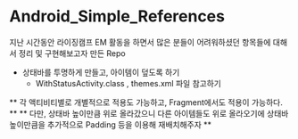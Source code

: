 # Android_Simple_References
지난 시간동안 라이징캠프 EM 활동을 하면서 많은 분들이 어려워하셨던 항목들에 대해서 정리 및 구현해보고자 만든 Repo

- 상태바를 투명하게 만들고, 아이템이 덮도록 하기
  - WithStatusActivity.class , themes.xml 파일 참고하기

** 각 액티비티별로 개별적으로 적용도 가능하고, Fragment에서도 적용이 가능하다. **
** 다만, 상태바 높이만큼 위로 올라갔으니 다른 아이템들도 위로 올라오기에 상태바 높이만큼을 추가적으로 Padding 등을 이용해 재배치해주자 **
